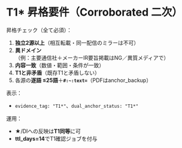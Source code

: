 # T1* 昇格要件（Corroborated 二次）

昇格チェック（全て必須）：
1. **独立2源以上**（相互転載・同一配信のミラーは不可）
2. **異ドメイン**（例：主要通信社＋メーカーIR要旨掲載はNG／異質メディアで）
3. **内容一致**（数値・範囲・条件が一致）
4. **T1と非矛盾**（既存T1と矛盾しない）
5. 各源の**逐語 ≤25語**＋**`#:~:text=`**（PDFはanchor_backup）

表示：
- `evidence_tag: "T1*"`、`dual_anchor_status: "T1*"`

運用：
- ★/DIへの反映は**T1同等**に可
- **ttl_days=14**でT1確認ジョブを付与
